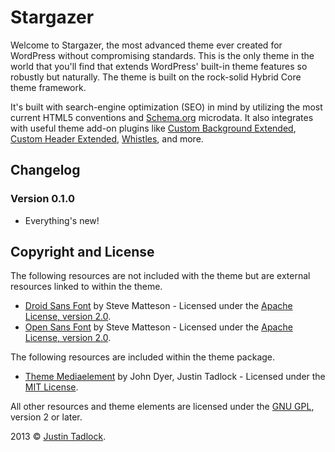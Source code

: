 # Stargazer

Welcome to Stargazer, the most advanced theme ever created for WordPress without compromising standards. This is the only theme in the world that you'll find that extends WordPress' built-in theme features so robustly but naturally. The theme is built on the rock-solid Hybrid Core theme framework. 

It's built with search-engine optimization (SEO) in mind by utilizing the most current HTML5 conventions and [Schema.org](http://schema.org) microdata. It also integrates with useful theme add-on plugins like [Custom Background Extended](http://wordpress.org/plugins/custom-background-extended), [Custom Header Extended](http://wordpress.org/plugins/custom-header-extended), [Whistles](http://wordpress.org/plugins/whistles), and more.

## Changelog

### Version 0.1.0

* Everything's new!

## Copyright and License

The following resources are not included with the theme but are external resources linked to within the theme.

* [Droid Sans Font](http://www.google.com/fonts/specimen/Droid+Serif) by Steve Matteson - Licensed under the [Apache License, version 2.0](http://www.apache.org/licenses/LICENSE-2.0.html).
* [Open Sans Font](http://www.google.com/fonts/specimen/Open+Sans) by Steve Matteson - Licensed under the [Apache License, version 2.0](http://www.apache.org/licenses/LICENSE-2.0.html).

The following resources are included within the theme package.

* [Theme Mediaelement](https://github.com/justintadlock/theme-mediaelement) by John Dyer, Justin Tadlock - Licensed under the [MIT License](http://opensource.org/licenses/MIT).

All other resources and theme elements are licensed under the [GNU GPL](http://www.gnu.org/licenses/old-licenses/gpl-2.0.html), version 2 or later.

2013 &copy; [Justin Tadlock](http://justintadlock.com).